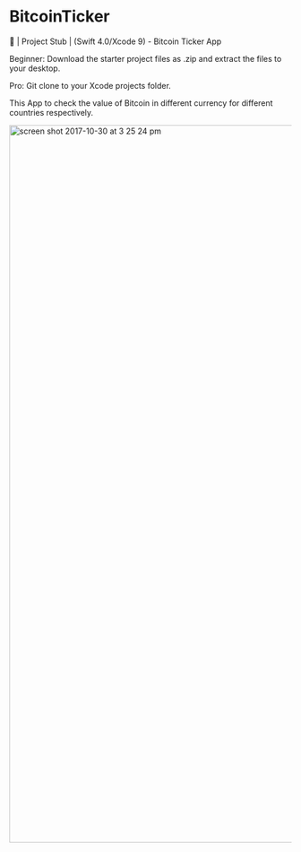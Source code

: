# BitcoinTicker
 📱 | Project Stub | (Swift 4.0/Xcode 9) - Bitcoin Ticker App

Beginner: Download the starter project files as .zip and extract the files to your desktop.

Pro: Git clone to your Xcode projects folder.

This App to check the value of Bitcoin in different currency for different countries respectively.


<img width="1280" alt="screen shot 2017-10-30 at 3 25 24 pm" src="https://user-images.githubusercontent.com/22308806/32191246-c48c250c-bd86-11e7-8468-938f38a76e42.png">
